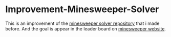 # Improvement-Minesweeper-Solver
This is an improvement of the [minesweeper solver repository](https://github.com/nabii-nguyenn213/Minesweeper-Solver) that i made before. And the goal is appear in the leader board on [minesweeper website](https://minesweeperonline.com). 
